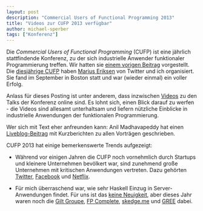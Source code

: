 ```yaml
---
layout: post
description: "Commercial Users of Functional Programming 2013"
title: "Videos zur CUFP 2013 verfügbar"
author: michael-sperber
tags: ["Konferenz"]
---
```


Die *Commercial Users of Functional Programming* (CUFP) ist eine jährlich
stattfindende Konferenz, zu der sich industrielle Anwender
funktionaler Programmierung treffen.  Wir hatten sie
<a href="{% post_url 2013-08-07-cufp-2013 %}">einem vorigen Beitrag</a>
vorgestellt.  Die [diesjährige
CUFP](http://cufp.org/conference/2013) haben [Marius
Eriksen](http://monkey.org/~marius/) von Twitter und ich organisiert.
Sie fand im September in Boston
statt und war (wieder einmal) ein voller Erfolg.

Anlass für dieses Posting ist unter anderem, dass inzwischen
[Videos](http://www.youtube.com/channel/UCfSUv7I_aHgzcnXMcd8obsw) zu
den Talks der Konferenz online sind.  Es lohnt sich, einen Blick
darauf zu werfen - die Videos sind allesamt unterhaltsam und liefern
nützliche Einblicke in industrielle Anwendungen der funktionalen
Programmierung.

Wer sich mit Text eher anfreunden kann: Anil Madhavapeddy hat einen
[Liveblog-Beitrag](http://www.syslog.cl.cam.ac.uk/2013/09/22/liveblogging-cufp-2013/)
mit Kurzberichten zu allen Vorträgen geschrieben.

CUFP 2013 hat einige bemerkenswerte Trends aufgezeigt:

* Während vor einigen Jahren die CUFP noch vornehmlich durch Startups
  und kleinere Unternehmen bevölkert war, sind zunehmend große
  Unternehmen mit kritischen Anwendungen vertreten.  Dazu gehörten
  [Twitter](http://www.youtube.com/watch?v=We90tGh1z3g),
  [Facebook](http://www.youtube.com/watch?v=gKWNjFagR9k) und
  [Netflix](http://www.youtube.com/watch?v=LB4lhFJBBq0).
  
* Für mich überraschend war, wie sehr Haskell Einzug in
  Server-Anwendungen findet.  Für uns ist das [keine
  Neuigkeit](http://www.youtube.com/watch?v=YTmnrA1fPKM), aber dieses Jahr
  waren noch die [Gilt
  Groupe](http://www.youtube.com/watch?v=EDbO47MKljQ), [FP
  Complete](http://www.youtube.com/watch?v=UqtHHwNjAI0),
  [skedge.me](http://www.youtube.com/watch?v=BveDrw9CwEg) und
  [GREE](http://www.youtube.com/watch?v=BveDrw9CwEg) dabei.
